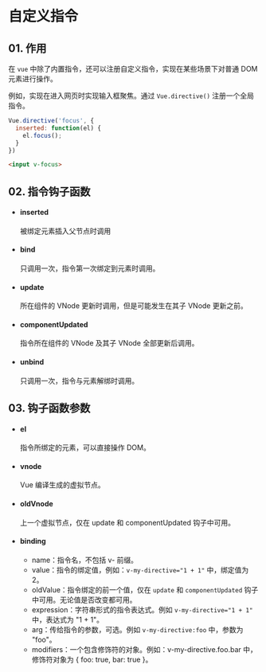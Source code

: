 # 自定义指令


## 01. 作用
在 `vue` 中除了内置指令，还可以注册自定义指令，实现在某些场景下对普通 DOM 元素进行操作。

例如，实现在进入网页时实现输入框聚焦。通过 `Vue.directive()` 注册一个全局指令。
```js
Vue.directive('focus', {
  inserted: function(el) {
    el.focus();
  }
})
```
```html
<input v-focus>
```



## 02. 指令钩子函数
- #### inserted
  被绑定元素插入父节点时调用

- #### bind
  只调用一次，指令第一次绑定到元素时调用。

- #### update
  所在组件的 VNode 更新时调用，但是可能发生在其子 VNode 更新之前。

- #### componentUpdated
  指令所在组件的 VNode 及其子 VNode 全部更新后调用。

- #### unbind
  只调用一次，指令与元素解绑时调用。



## 03. 钩子函数参数
- #### el
  指令所绑定的元素，可以直接操作 DOM。

- #### vnode
  Vue 编译生成的虚拟节点。

- #### oldVnode
  上一个虚拟节点，仅在 update 和 componentUpdated 钩子中可用。

- #### binding
  - name：指令名，不包括 v- 前缀。
  - value：指令的绑定值，例如：`v-my-directive="1 + 1"` 中，绑定值为 2。
  - oldValue：指令绑定的前一个值，仅在 `update` 和 `componentUpdated` 钩子中可用。无论值是否改变都可用。
  - expression：字符串形式的指令表达式。例如 `v-my-directive="1 + 1"` 中，表达式为 "1 + 1"。
  - arg：传给指令的参数，可选。例如 `v-my-directive:foo` 中，参数为 "foo"。
  - modifiers：一个包含修饰符的对象。例如：v-my-directive.foo.bar 中，修饰符对象为 { foo: true, bar: true }。
